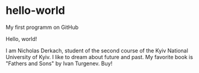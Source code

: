 # hello-world
My first programm on GitHub

Hello, world!

I am Nicholas Derkach, student of the second course of the Kyiv National University of Kyiv. 
I like to dream about future and past. My favorite book is "Fathers and Sons" by Ivan Turgenev.
Buy!
